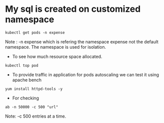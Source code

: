 # **My sql is created on customized namespace**
```
kubectl get pods -n expense
```
Note : -n expense which is refering the namespace expense not the default namespace. The namespace is used for isolation.
* To see how much resource space allocated.
```
kubectl top pod
```

* To provide traffic in application for pods autoscaling we can test it using apache bench
```
yum install httpd-tools -y
```
* For checking
```
ab -n 50000 -c 500 "url"
```
Note: -c 500 entries at a time.